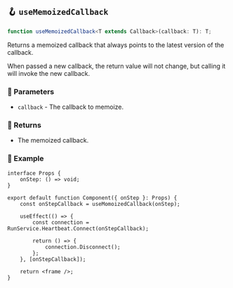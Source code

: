 ## 🪝 `useMemoizedCallback`

```ts
function useMemoizedCallback<T extends Callback>(callback: T): T;
```

Returns a memoized callback that always points to the latest version of the callback.

When passed a new callback, the return value will not change, but calling it will invoke the new callback.

### 📕 Parameters

-   `callback` - The callback to memoize.

### 📗 Returns

-   The memoized callback.

### 📘 Example

```tsx
interface Props {
	onStep: () => void;
}

export default function Component({ onStep }: Props) {
	const onStepCallback = useMomoizedCallback(onStep);

	useEffect(() => {
		const connection = RunService.Heartbeat.Connect(onStepCallback);

		return () => {
			connection.Disconnect();
		};
	}, [onStepCallback]);

	return <frame />;
}
```
